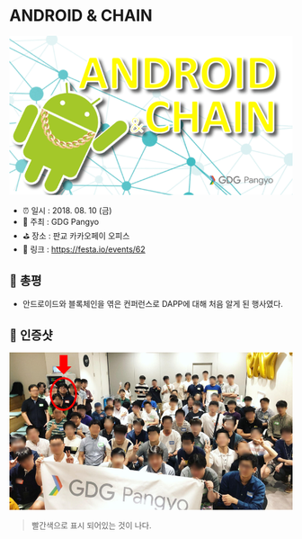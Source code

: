 # ANDROID & CHAIN

![ANDROID & CHAIN](image.png)

- ⏰ 일시 : 2018. 08. 10 (금)
- 💁 주최 : GDG Pangyo
- ⛳ 장소 : 판교 카카오페이 오피스
- 🔗 링크 : https://festa.io/events/62

## 👏 총평 

- 안드로이드와 블록체인을 엮은 컨퍼런스로 DAPP에 대해 처음 알게 된 행사였다.

## 📸 인증샷

![인증샷](self.PNG)

> 빨간색으로 표시 되어있는 것이 나다.
